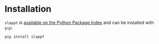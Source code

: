 # Installation

`slappt` is [available on the Python Package Index](https://pypi.org/project/slappt/) and can be installed with `pip`:

```shell
pip install slappt
```
